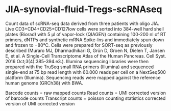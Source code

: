 # JIA-synovial-fluid-Tregs-scRNAseq

Count data of scRNA-seq data derived from three patients with oligo JIA. 
Live CD3+CD4+CD25+CD127low cells were sorted into 384-well hard shell plates (Biorad) with 5 μl of vapor-lock (QIAGEN) containing 100-200 nl of RT primers, dNTPs and synthetic mRNA Spike-Ins and immediately spun down and frozen to −80°C. Cells were prepared for SORT-seq as previously described (Muraro MJ, Dharmadhikari G, Grün D, Groen N, Dielen T, Jansen E, et al. A Single-Cell Transcriptome Atlas of the Human Pancreas. Cell Syst. 2016 Oct;3(4):385-394.e3.). Illumina sequencing libraries were then prepared with the TruSeq small RNA primers (Illumina) and sequenced single-end at 75 bp read length with 60.000 reads per cell on a NextSeq500 platform (Illumina). Sequencing reads were mapped against the reference human genome (GRCh38) with BWA. 

Barcode counts = raw mapped counts
Read counts = UMI corrected version of barcode counts
Transcript counts = poisson counting statistics corrected version of UMI corrected version
